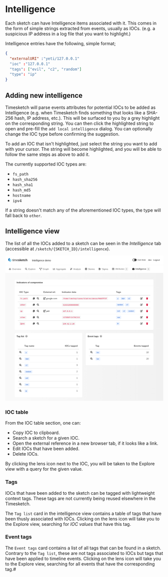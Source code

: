 # Intelligence

Each sketch can have Intelligence items associated with it. This comes in the form of simple strings extracted from events,
usually as IOCs. (e.g. a suspicious IP address in a log file that you want to highlight.)


Intelligence entries have the following, simple format;

```json
{
  "externalURI" :"yeti/127.0.0.1"
  "ioc" :"127.0.0.1"
  "tags": ["evil", "c2", "random"]
  "type": "ip"
}
```

## Adding new intelligence

Timesketch will parse events attributes for potential IOCs to be added as Intelligence (e.g. when Timesketch finds something that looks like a SHA-256 hash, IP address, etc.). This will be surfaced to you by a grey highlight on the corresponding string. You can then click the highlighted string to open and pre-fill the `add local intelligence` dialog. You can optionally change the IOC type before confirming the suggestion.

To add an IOC that isn't highlighted, just select the string you want to add with your cursor. The string will become highlighted, and you will be able to follow the same steps as above to add it.

The currently supported IOC types are:

* `fs_path`
* `hash_sha256`
* `hash_sha1`
* `hash_md5`
* `hostname`
* `ipv4`

If a string doesn't match any of the aforementioned IOC types, the type will fall back to `other`.

## Intelligence view

The list of all the IOCs added to a sketch can be seen in the *Intelligence* tab (accessible at `/sketch/{SKETCH_ID}/intelligence`).

![Intelligence view demo](/assets/images/inteldemo.png)

### IOC table

From the IOC table section, one can:

* Copy IOC to clipboard.
* Search a sketch for a given IOC.
* Open the external reference in a new browser tab, if it looks like a link.
* Edit IOCs that have been added.
* Delete IOCs.

By clicking the lens icon next to the IOC, you will be taken to the Explore view with a query for the given value.

### Tags

IOCs that have been added to the sketch can be tagged with lightweight context tags. These tags are not currently
being reused elsewhere in the Timesketch.

The `Tag list` card in the intelligence view contains a table of tags that have been thusly associated with IOCs.
Clicking on the lens icon will take you to the Explore view, searching for *IOC values* that have this tag.

### Event tags

The `Event tags` card contains a list of all tags that can be found in a sketch. Contrary to the `Tag list`, these
are not tags associated to IOCs but tags that have been applied to timeline events. Clicking on the lens icon will
take you to the Explore view, searching for all events that have the corresponding tag.#
